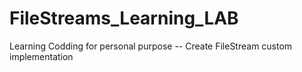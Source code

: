 # FileStreams_Learning_LAB
Learning Codding for personal purpose
-- Create FileStream custom implementation
